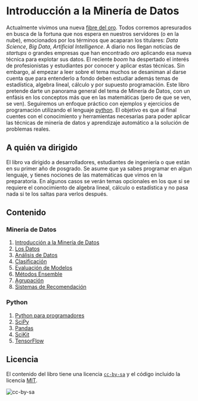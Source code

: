 # Introducción a la Minería de Datos

Actualmente vivimos una nueva [fibre del oro](https://es.wikipedia.org/wiki/Fiebre_del_oro). Todos corremos apresurados en busca de la fortuna que nos espera en nuestros servidores (o en la nube), emocionados por los términos que acaparan los titulares: *Data Science*, *Big Data*, *Artificial Intelligence*. A diario nos llegan noticias de  *startups* o grandes empresas que han encontrado *oro* aplicando esa nueva técnica para explotar sus datos. El reciente *boom* ha despertado el interés de profesionistas y estudiantes por conocer y aplicar estas técnicas. Sin embargo, al empezar a leer sobre el tema muchos se desaniman al darse cuenta que para entenderlo a fondo deben estudiar además temas de estadística, algebra lineal, cálculo y por supuesto programación. Este libro pretende darte un panorama general del tema de Minería de Datos, con un enfásis en los conceptos más que en las matemáticas (pero de que se ven, se ven). Seguiremos un enfoque práctico con ejemplos y ejercicios de programación utilizando el lenguaje [python](https://www.python.org/). El objetivo es que al final cuentes con el conocimiento y herramientas necesarias para poder aplicar las técnicas de minería de datos y aprendizaje automático a la solución de problemas reales.

## A quién va dirigido

El libro va dirigido a desarrolladores, estudiantes de ingeniería o que están en su primer año de posgrado. Se asume que ya sabes programar en algun lenguaje, y tienes nociones de las matemáticas que vimos en la preparatoria. En algunos casos se verán temas opcionales en los que si se requiere el conocimiento de algebra lineal, cálculo o estadística y no pasa nada si te los saltas para verlos después.

## Contenido

### Minería de Datos

1. [Introducción a la Minería de Datos]()
2. [Los Datos]()
3. [Análisis de Datos]()
4. [Clasificación]()
5. [Evaluación de Modelos]()
5. [Métodos Ensemble]()
6. [Agrupación]()
7. [Sistemas de Recomendación]()

### Python
1. [Python para programadores]()
2. [SciPy]() 
3. [Pandas]()
4. [SciKit]()
5. [TensorFlow]()


## Licencia
El contenido del libro tiene una licencia
[`cc-by-sa`](https://creativecommons.org/licenses/by-sa/3.0/es/) y el código incluido la licencia [MIT](LICENSE).  

![cc-by-sa](https://i.creativecommons.org/l/by-sa/3.0/es/88x31.png)

